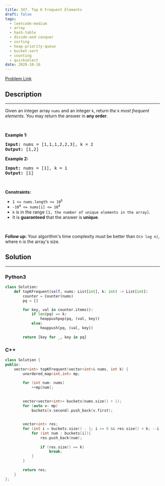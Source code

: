 ```yaml
---
title: 347. Top K Frequent Elements
draft: false
tags: 
  - leetcode-medium
  - array
  - hash-table
  - divide-and-conquer
  - sorting
  - heap-priority-queue
  - bucket-sort
  - counting
  - quickselect
date: 2020-10-16
---
```


[Problem Link](https://leetcode.com/problems/top-k-frequent-elements/)

## Description

---
<p>Given an integer array <code>nums</code> and an integer <code>k</code>, return <em>the</em> <code>k</code> <em>most frequent elements</em>. You may return the answer in <strong>any order</strong>.</p>

<p>&nbsp;</p>
<p><strong class="example">Example 1:</strong></p>
<pre><strong>Input:</strong> nums = [1,1,1,2,2,3], k = 2
<strong>Output:</strong> [1,2]
</pre><p><strong class="example">Example 2:</strong></p>
<pre><strong>Input:</strong> nums = [1], k = 1
<strong>Output:</strong> [1]
</pre>
<p>&nbsp;</p>
<p><strong>Constraints:</strong></p>

<ul>
	<li><code>1 &lt;= nums.length &lt;= 10<sup>5</sup></code></li>
	<li><code>-10<sup>4</sup> &lt;= nums[i] &lt;= 10<sup>4</sup></code></li>
	<li><code>k</code> is in the range <code>[1, the number of unique elements in the array]</code>.</li>
	<li>It is <strong>guaranteed</strong> that the answer is <strong>unique</strong>.</li>
</ul>

<p>&nbsp;</p>
<p><strong>Follow up:</strong> Your algorithm&#39;s time complexity must be better than <code>O(n log n)</code>, where n is the array&#39;s size.</p>


## Solution

---
### Python3
``` py title='top-k-frequent-elements'
class Solution:
    def topKFrequent(self, nums: List[int], k: int) -> List[int]:
        counter = Counter(nums)
        pq = []

        for key, val in counter.items():
            if len(pq) == k:
                heappushpop(pq, (val, key))
            else:
                heappush(pq, (val, key))
        
        return [key for _, key in pq]
```
### C++
``` cpp title='top-k-frequent-elements'
class Solution {
public:
    vector<int> topKFrequent(vector<int>& nums, int k) {
        unordered_map<int,int> mp;
        
        for (int num: nums)
            ++mp[num];
        
        
        vector<vector<int>> buckets(nums.size() + 1); 
        for (auto v: mp)
            buckets[v.second].push_back(v.first);
        
        
        vector<int> res;
        for (int i = buckets.size() - 1; i >= 0 && res.size() < k; --i){
            for (int num : buckets[i]){
                res.push_back(num);
                
                if (res.size() == k)
                    break;
            }
        }
        
        return res;
    }
};
```

